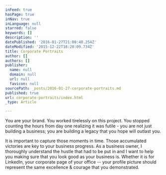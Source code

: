 ```yaml
---
inFeed: true
hasPage: true
inNav: true
inLanguage: null
starred: false
keywords: []
description: ''
datePublished: '2016-01-27T21:00:40.254Z'
dateModified: '2015-12-22T18:28:09.734Z'
title: Corporate Portraits
author: []
authors: []
publisher:
  name: null
  domain: null
  url: null
  favicon: null
sourcePath: _posts/2016-01-27-corporate-portraits.md
published: true
url: corporate-portraits/index.html
_type: Article

---
```

You are your brand.
You worked tirelessly on this project. You stopped counting the hours from day one
realizing it was futile - you are not just building a business; you are
building a legacy that you hope will outlast you.

It is important to
capture those moments in time. Those accumulated victories are key to your
business progress. As a business owner, I thoroughly understand the hustle that
had to be put in and I want to help you making sure that you look good as your
business is. Whether it is for LinkedIn, your corporate page of your office --
your profile picture should represent the same excellence & courage that
you demonstrated.
